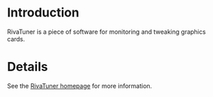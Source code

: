 # Introduction #

RivaTuner is a piece of software for monitoring and tweaking graphics cards.


# Details #

See the [RivaTuner homepage](http://www.guru3d.com/content_page/rivatuner.html) for more information.